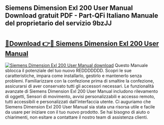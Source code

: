 ## Siemens Dimension Exl 200 User Manual Download gratuit PDF - Part-QFi Italiano Manuale del proprietario del servizio 9bzJJ

# <h2><a href="http://dfflx5b.blite.top/?on=Siemens+Dimension+Exl+200+User+Manual">🔗Download 👉🔴 Siemens Dimension Exl 200 User Manual</a></h2>

[![Siemens Dimension Exl 200 User Manual download](https://i.imgur.com/lujVjoI.png)](http://dfflx5b.blite.top/?on=Siemens+Dimension+Exl+200+User+Manual)
Questo Manuale sblocca il potenziale del tuo nuovo REDDDDDDD. Scopri le sue caratteristiche, impara come installarlo, gestirlo e mantenerlo senza problemi. Familiarizzare con la confezione prima di smaltire la confezione, assicurarsi di aver conservato tutti gli accessori necessari. Le funzionalità avanzate di Siemens Dimension Exl 200 User Manual includono rilevamento di oggetti, Sensori di movimento, avvisi personalizzabili e accesso remoto, tutti accessibili e personalizzati dall'interfaccia utente. Ci auguriamo che Siemens Dimension Exl 200 User Manual sia stata una risorsa utile e facile da usare per iniziare con il tuo nuovo prodotto. Se hai bisogno di aiuto o chiarimenti, non esitare a contattare il nostro team di assistenza clienti.
